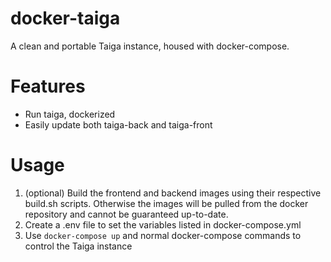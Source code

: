 # docker-taiga
A clean and portable Taiga instance, housed with docker-compose.

# Features
* Run taiga, dockerized
* Easily update both taiga-back and taiga-front

# Usage
1. (optional) Build the frontend and backend images using their respective build.sh scripts.
  Otherwise the images will be pulled from the docker repository and cannot be guaranteed up-to-date.
2. Create a .env file to set the variables listed in docker-compose.yml
3. Use
  `docker-compose up`
  and normal docker-compose commands to control the Taiga instance
